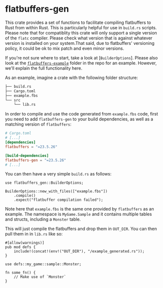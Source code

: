 # flatbuffers-gen

This crate provides a set of functions to facilitate compiling flatbuffers to Rust from within
Rust. This is particularly helpful for use in `build.rs` scripts. Please note that for
compatiblity this crate will only support a single version of the `flatc` compiler. Please
check what version that is against whatever version is installed on your system.That said, due
to flatbuffers' versioning policy, it could be ok to mix patch and even minor versions.

If you're not sure where to start, take a look at [`BuilderOptions`]. Please also look at the
[`flatbuffers-example`](https://github.com/rdelfin/flatbuffers-gen/tree/main/flatbuffers-example)
folder in the repo for an example. However, we'll explain the full functionality here.

As an example, imagine a crate with the following folder structure:
```bash
├── build.rs
├── Cargo.toml
├── example.fbs
└── src
    └── lib.rs
```
In order to compile and use the code generated from `example.fbs` code, first you need to add
`flatbuffers-gen` to your build dependencies, as well as a matching version of `flatbuffers`:
```toml
# Cargo.toml
# [...]
[dependencies]
flatbuffers = "=23.5.26"

[build-dependencies]
flatbuffers-gen = "=23.5.26"
# [...]
```

You can then have a very simple `build.rs` as follows:
```no_run
use flatbuffers_gen::BuilderOptions;

BuilderOptions::new_with_files(["example.fbs"])
    .compile()
    .expect("flatbuffer compilation failed");
```

Note here that `example.fbs` is the same one provided by `flatbuffers` as an example. The
namespace is `MyGame.Sample` and it contains multiple tables and structs, including a `Monster`
table.

This will just compile the flatbuffers and drop them in `OUT_DIR`. You can then pull them in in
`lib.rs` like so:

```rust,ignore
#[allow(warnings)]
pub mod defs {
    include!(concat!(env!("OUT_DIR"), "/example_generated.rs"));
}

use defs::my_game::sample::Monster;

fn some_fn() {
    // Make use of `Monster`
}
```
